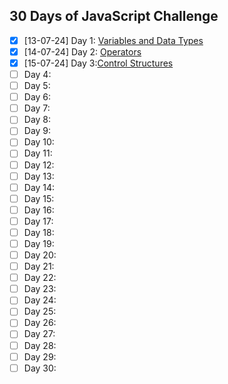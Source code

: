## 30 Days of JavaScript Challenge

- [x] [13-07-24] Day 1: [Variables and Data Types](https://github.com/rokib97/30-days-js-challenge/tree/main/data-type-and-variable)
- [x] [14-07-24] Day 2: [Operators](https://github.com/rokib97/30-days-js-challenge/tree/main/operators)
- [x] [15-07-24] Day 3:[Control Structures](https://github.com/rokib97/30-days-js-challenge/tree/main/control-structure)
- [ ] Day 4:
- [ ] Day 5:
- [ ] Day 6:
- [ ] Day 7:
- [ ] Day 8:
- [ ] Day 9:
- [ ] Day 10:
- [ ] Day 11:
- [ ] Day 12:
- [ ] Day 13:
- [ ] Day 14:
- [ ] Day 15:
- [ ] Day 16:
- [ ] Day 17:
- [ ] Day 18:
- [ ] Day 19:
- [ ] Day 20:
- [ ] Day 21:
- [ ] Day 22:
- [ ] Day 23:
- [ ] Day 24:
- [ ] Day 25:
- [ ] Day 26:
- [ ] Day 27:
- [ ] Day 28:
- [ ] Day 29:
- [ ] Day 30:
